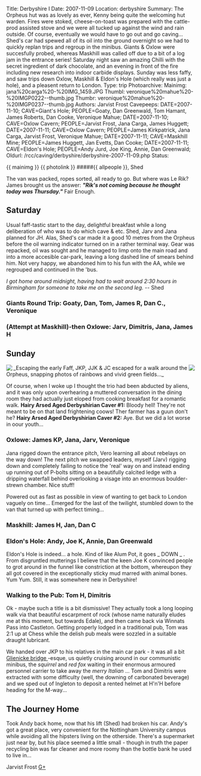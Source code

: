 Title: Derbyshire I
Date: 2007-11-09
Location: derbyshire
Summary: The Orpheus hut was as lovely as ever, Kenny being quite the welcoming hut warden. Fires were stoked, cheese-on-toast was prepared with the cattle-prod assisted stove and we were all tucked up against the wind and rain outside. Of course, eventually we would have to go out and go caving... Shed's car had spewed all of its oil into the ground overnight so we had to quickly replan trips and regroup in the minibus. Giants & Oxlow were succesfully probed, whereas Maskhill was called off due to a bit of a log jam in the entrance series! Saturday night saw an amazing Chilli with the secret ingredient of dark chocolate, and an evening in front of the fire including new research into indoor carbide displays. Sunday was less faffy, and saw trips down Oxlow, Maskhill & Eldon's Hole (which really was just a hole), and a pleasent return to London.
Type: trip
Photoarchive:
Mainimg: jana%20carga%20-%20IMG_1459.JPG
Thumbl: veronique%20mahue%20-%20IMGP0222--thumb.jpg
Thumbr: veronique%20mahue%20-%20IMGP0237--thumb.jpg
Authors: Jarvist Frost
Cavepeeps: DATE=2007-11-10; CAVE=Giant's Hole; PEOPLE=Goaty, Dan Greenwald, Tom Hamant, James Roberts, Dan Cooke, Veronique Mahue;
           DATE=2007-11-10; CAVE=Oxlow Cavern; PEOPLE=Jarvist Frost, Jana Carga, James Huggett;
           DATE=2007-11-11; CAVE=Oxlow Cavern; PEOPLE=James Kirkpatrick, Jana Carga, Jarvist Frost, Veronique Mahue;
           DATE=2007-11-11; CAVE=Maskhill Mine; PEOPLE=James Huggett, Jan Evetts, Dan Cooke;
           DATE=2007-11-11; CAVE=Eldon's Hole; PEOPLE=Andy Jurd, Joe King, Annie, Dan Greenwald;
Oldurl: /rcc/caving/derbyshire/derbyshire-2007-11-09.php
Status:

{{ mainimg }}
{{ photolink }}
#####{{ allpeople }}, Shed

The van was packed, ropes sorted, all ready to go. But where was Le Rik? James brought us the answer: **_"Rik's not coming because he thought today was Thursday."_** Fair Enough.

##  Saturday

Usual faff-tastic start to the day, delightful breakfast while a long deliberation of who was to do which cave &amp; etc. Shed, Jarv and Jana planned for JH. Alas, Shed's car made it a good 10 metres from the Orpheus before the oil warning indicator turned on in a rather terminal way. Gear was repacked, oil was sought and he managed to limp onto the main road and into a more accesible car-park, leaving a long dashed line of smears behind him. Not very happy, we abandoned him to his fun with the AA, while we regrouped and continued in the 'bus.

_I got home around midnight, having had to wait around 2:30 hours in Birmingham for someone to take me on the second leg._ \-- Shed

###  Giants Round Trip: Goaty, Dan, Tom, James R, Dan C., Veronique

###  (Attempt at Maskhill)-then Oxlowe: Jarv, Dimitris, Jana, James H

##  Sunday
<a href="/caving/photo_archive/trips/2007-11-09%20-%20derbyshire/jana%20carga%20-%20IMG_1476.html">
<img align="left" src="/caving/photo_archive/trips/2007-11-09%20-%20derbyshire/jana%20carga%20-%20IMG_1476--thumb.jpg">
</a>
<a href="/caving/photo_archive/trips/2007-11-09%20-%20derbyshire/jana%20carga%20-%20IMG_1480.html">
<img align="right" src="/caving/photo_archive/trips/2007-11-09%20-%20derbyshire/jana%20carga%20-%20IMG_1480--thumb.jpg">
</a>
 _Escaping the early Faff, JKP, JJK &amp; JC escaped for a walk around the Orpheus, snapping photos of rainbows and vivid green fields..._

Of course, when I woke up I thought the trio had been abducted by aliens, and it was only upon overhearing a muttered conversation in the dining room they had actually just eloped from cooking breakfast for a romantic walk.
**Hairy Arsed Aged Derbyshirian Caver #1:** Bloody hell! They're not meant to be on that land frightening coows! Ther farmer has a guun don't he?
**Hairy Arsed Aged Derbyshirian Caver #2:** Aye. But we did a lot worse in oour youth...

###  Oxlowe: James KP, Jana, Jarv, Veronique

Jana rigged down the entrance pitch, Vero learning all about rebelays on the way down! The next pitch we swapped leaders, myself (Jarv) rigging down and completely failing to notice the 'real' way on and instead ending up running out of P-bolts sitting on a beautifully calcited ledge with a dripping waterfall behind overlooking a visage into an enormous boulder-strewn chamber. Nice stuff!

Powered out as fast as possible in view of wanting to get back to London vaguely on time... Emerged for the last of the twilight, stumbled down to the van that turned up with perfect timing...

###  Maskhill: James H, Jan, Dan C

###  Eldon's Hole: Andy, Joe K, Annie, Dan Greenwald

Eldon's Hole is indeed... a hole. Kind of like Alum Pot, it goes _ DOWN _ . From disgruntled mutterings I believe that the keen Joe K convinced people to grot around in the funnel like constriction at the bottom, whereupon they all got covered in the exceptionally sticky mud marred with animal bones. Yum Yum. Still, it was somewhere new in Derbyshire!

###  Walking to the Pub: Tom H, Dimitris

Ok - maybe such a title is a bit dismissive! They actually took a long looping walk via that beautiful escarpment of rock (whose name naturally eludes me at this moment, but towards Edale), and then came back via Winnats Pass into Castleton. Getting properly lodged in a traditional pub, Tom was 2:1 up at Chess while the delish pub meals were sozzled in a suitable draught lubricant.

We handed over JKP to his relatives in the main car park - it was all a bit [ Glienicke bridge ](http://en.wikipedia.org/wiki/Glienicke_Bridge) -esque, us quietly cruising around in our communistic minibus, the _squirrel_ and _red fox_ waiting in their enormous armoured personnel carrier to take away the _merry Italian_ ... Tom and Dimitris were extracted with some difficulty (well, the downing of carbonated beverage) and we sped out of Ingleton to deposit a rented helmet at H'n'H before heading for the M-way...

##  The Journey Home

Took Andy back home, now that his lift (Shed) had broken his car. Andy's got a great place, very convenient for the Nottingham University campus while avoiding all the hipsters living on the otherside. There's a supermarket just near by, but his place seemed a little small - though in truth the paper recycling bin was far cleaner and more roomy than the bottle bank he used to live in...

Jarvist Frost [ G+ ](https://plus.google.com/103383171386197915463?rel=author)
